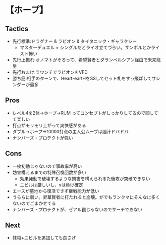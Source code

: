 # 【ホープ】

## Tactics
* 先行標準:ドラグナー & ラビオン & タイタニック・ギャラクシー
  * マスターデュエル = シングルだとライオ立てづらい。サンボルとかライスト怖い
* 先行上振れ:オノマトがそろって、希望賢者とダランベルシアン経由で未来龍皇
* 先行おまけ:ラウンチでラビオンをVFD
* 勝ち筋:相手のターンで、Heart-eartHをSSしてセット札をすっ飛ばしてサレンダーが最多
## Pros
* レベル4を2体→ホープ→RUM ってコンセプトがしっかりしてるので回してて楽しい
* 打点がモリモリ上がって爽快感がある
* ダブル→ホープ→10000打点の主人公ムーブは脳汁ドバドバ
* ナンバーズ・プロテクトが強い
## Cons
* 一枚初動じゃないので事故率が高い
* 妨害構えるまでの特殊召喚回数が多い
  * 効果発動で破壊するような妨害を構えられるた後攻が突破できない
  * ニビルは厳しいし、γは負け確定
* エースが墓地から復活できず継戦能力が低い
* うららに弱い。昇華賢者に打たれると崩壊。がでもランクマにそんなに多くないのでごまかせてる
* ナンバーズ・プロテクトが、ゼアル罠じゃないのでサーチできない
## Next
* 抹殺+ニビルを追加しても良さげ